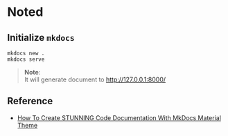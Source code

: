 # Noted

## Initialize `mkdocs`

```shell
mkdocs new .
mkdocs serve
```

> **Note**: \
> It will generate document to http://127.0.0.1:8000/

## Reference

- [How To Create STUNNING Code Documentation With MkDocs Material Theme](https://www.youtube.com/watch?v=Q-YA_dA8C20)
